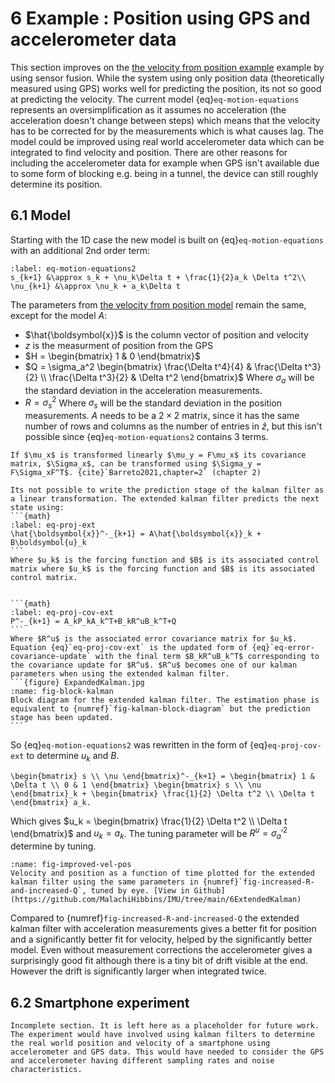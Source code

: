 # 6 Example : Position using GPS and accelerometer data
This section improves on the [the velocity from position example](4bExampleVelocityFromPosition.md) example by using sensor fusion. While the system using only position data (theoretically measured using GPS) works well for predicting the position, its not so good at predicting the velocity. The current model {eq}`eq-motion-equations` represents an oversimplification as it assumes no acceleration (the acceleration doesn't change between steps) which means that the velocity has to be corrected for by the measurements which is what causes lag. The model could be improved using real world accelerometer data which can be integrated to find velocity and position. There are other reasons for including the accelerometer data for example when GPS isn't available due to some form of blocking e.g. being in a tunnel, the device can still roughly determine its position.  

## 6.1 Model
Starting with the 1D case the new model is built on {eq}`eq-motion-equations` with an additional 2nd order term:

```{math}
:label: eq-motion-equations2
s_{k+1} &\approx s_k + \nu_k\Delta t + \frac{1}{2}a_k \Delta t^2\\
\nu_{k+1} &\approx \nu_k + a_k\Delta t
```

The parameters from [the velocity from position model](4bExampleVelocityFromPosition.md#model) remain the same, except for the model $A$:
- $\hat{\boldsymbol{x}}$ is the column vector of position and velocity
- $z$ is the measurment of position from the GPS
- $H = \begin{bmatrix} 1 & 0 \end{bmatrix}$
- $Q = \sigma_a^2 \begin{bmatrix} \frac{\Delta t^4}{4} & \frac{\Delta t^3}{2} \\ \frac{\Delta t^3}{2} & \Delta t^2 \end{bmatrix}$ Where $\sigma_a$ will be the standard deviation in the acceleration measurements.
- $R = \sigma_s^2$ Where $\sigma_s$ will be the standard deviation in the position measurements.
$A$ needs to be a $2 \times 2$ matrix, since it has the same number of rows and columns as the number of entries in $\hat{z}$, but this isn't possible since {eq}`eq-motion-equations2` contains 3 terms. 

```{margin}
If $\mu_x$ is transformed linearly $\mu_y = F\mu_x$ its covariance matrix, $\Sigma_x$, can be transformed using $\Sigma_y = F\Sigma_xF^T$. {cite}`Barreto2021,chapter=2` (chapter 2)
```

````{admonition} Extended Kalman Filters
Its not possible to write the prediction stage of the kalman filter as a linear transformation. The extended kalman filter predicts the next state using:
```{math}
:label: eq-proj-ext
\hat{\boldsymbol{x}}^-_{k+1} = A\hat{\boldsymbol{x}}_k + B\boldsymbol{u}_k
```
Where $u_k$ is the forcing function and $B$ is its associated control matrix where $u_k$ is the forcing function and $B$ is its associated control matrix.


```{math}
:label: eq-proj-cov-ext
P^-_{k+1} = A_kP_kA_k^T+B_kR^uB_k^T+Q
```
Where $R^u$ is the associated error covariance matrix for $u_k$. Equation {eq}`eq-proj-cov-ext` is the updated form of {eq}`eq-error-covariance-update` with the final term $B_kR^uB_k^T$ corresponding to the covariance update for $R^u$. $R^u$ becomes one of our kalman parameters when using the extended kalman filter.
```{figure} ExpandedKalman.jpg
:name: fig-block-kalman
Block diagram for the extended kalman filter. The estimation phase is equivalent to {numref}`fig-kalman-block-diagram` but the prediction stage has been updated.
```
````

So {eq}`eq-motion-equations2` was rewritten in the form of {eq}`eq-proj-cov-ext` to determine $u_k$ and $B$.

```{math}
\begin{bmatrix} s \\ \nu \end{bmatrix}^-_{k+1} = \begin{bmatrix} 1 & \Delta t \\ 0 & 1 \end{bmatrix} \begin{bmatrix} s \\ \nu \end{bmatrix}_k + \begin{bmatrix} \frac{1}{2} \Delta t^2 \\ \Delta t \end{bmatrix} a_k.
```

Which gives $u_k = \begin{bmatrix} \frac{1}{2} \Delta t^2 \\ \Delta t \end{bmatrix}$ and $u_k = a_k$. The tuning parameter will be $R^u = \sigma_a'^2$ determine by tuning.

```{figure} image-31.png
:name: fig-improved-vel-pos
Velocity and position as a function of time plotted for the extended kalman filter using the same parameters in {numref}`fig-increased-R-and-increased-Q`, tuned by eye. [View in Github](https://github.com/MalachiHibbins/IMU/tree/main/6ExtendedKalman)
```

Compared to {numref}`fig-increased-R-and-increased-Q` the extended kalman filter with acceleration measurements gives a better fit for position and a significantly better fit for velocity, helped by the significantly better model. Even without measurement corrections the accelerometer gives a surprisingly good fit although there is a tiny bit of drift visible at the end. However the drift is significantly larger when integrated twice. 
 
## 6.2 Smartphone experiment

```{warning}
Incomplete section. It is left here as a placeholder for future work. The experiment would have involved using kalman filters to determine the real world position and velocity of a smartphone using accelerometer and GPS data. This would have needed to consider the GPS and accelerometer having different sampling rates and noise characteristics.
```



